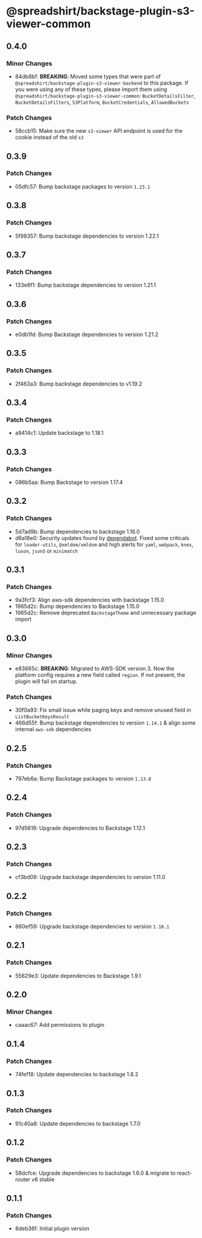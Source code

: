 # @spreadshirt/backstage-plugin-s3-viewer-common

## 0.4.0

### Minor Changes

- 84db8bf: **BREAKING**: Moved some types that were part of `@spreadshirt/backstage-plugin-s3-viewer-backend` to this package.
  If you were using any of these types, please import them using `@spreadshirt/backstage-plugin-s3-viewer-common`:
  `BucketDetailsFilter`, `BucketDetailsFilters`, `S3Platform`, `BucketCredentials`, `AllowedBuckets`

### Patch Changes

- 58ccb15: Make sure the new `s3-viewer` API endpoint is used for the cookie instead of the old `s3`

## 0.3.9

### Patch Changes

- 05dfc57: Bump backstage packages to version `1.23.1`

## 0.3.8

### Patch Changes

- 5f98357: Bump backstage dependencies to version 1.22.1

## 0.3.7

### Patch Changes

- 133e6f1: Bump backstage dependencies to version 1.21.1

## 0.3.6

### Patch Changes

- e0db1fd: Bump Backstage dependencies to version 1.21.2

## 0.3.5

### Patch Changes

- 2f463a3: Bump backstage dependencies to v1.19.2

## 0.3.4

### Patch Changes

- a9414c1: Update backstage to 1.18.1

## 0.3.3

### Patch Changes

- 086b5aa: Bump Backstage to version 1.17.4

## 0.3.2

### Patch Changes

- 5d7ad9b: Bump dependencies to backstage 1.16.0
- d6a18e0: Security updates found by [dependabot](https://github.com/spreadshirt/backstage-plugin-s3/security/dependabot).
  Fixed some criticals for `loader-utils`, `@xmldom/xmldom` and high alerts for
  `yaml`, `webpack`, `knex`, `luxon`, `json5` or `minimatch`

## 0.3.1

### Patch Changes

- 9a3fcf3: Align aws-sdk dependencies with backstage 1.15.0
- 1965d2c: Bump dependencies to Backstage 1.15.0
- 1965d2c: Remove deprecated `BackstageTheme` and unnecessary package import

## 0.3.0

### Minor Changes

- e83665c: **BREAKING**: Migrated to AWS-SDK version 3. Now the platform config requires a new field called `region`. If not present, the plugin will fail on startup.

### Patch Changes

- 30f0a93: Fix small issue while paging keys and remove unused field in `ListBucketKeysResult`
- 466d55f: Bump backstage dependencies to version `1.14.1` & align some internal `aws-sdk` dependencies

## 0.2.5

### Patch Changes

- 797eb6a: Bump Backstage packages to version `1.13.0`

## 0.2.4

### Patch Changes

- 97d5616: Upgrade dependencies to Backstage 1.12.1

## 0.2.3

### Patch Changes

- cf3bd09: Upgrade backstage dependencies to version 1.11.0

## 0.2.2

### Patch Changes

- 860ef59: Upgrade backstage dependencies to version `1.10.1`

## 0.2.1

### Patch Changes

- 55629e3: Update dependencies to Backstage 1.9.1

## 0.2.0

### Minor Changes

- caaac67: Add permissions to plugin

## 0.1.4

### Patch Changes

- 74fef18: Update dependencies to backstage 1.8.2

## 0.1.3

### Patch Changes

- 91c40a8: Update dependencies to backstage 1.7.0

## 0.1.2

### Patch Changes

- 58dcfce: Upgrade dependencies to backstage 1.6.0 & migrate to react-router v6 stable

## 0.1.1

### Patch Changes

- 8deb36f: Initial plugin version
